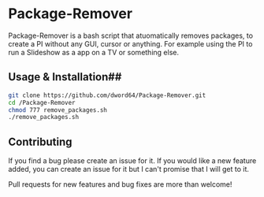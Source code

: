 # Package-Remover #

Package-Remover is a bash script that atuomatically removes packages, to create a PI without any GUI, cursor or anything. For example using the PI to run a Slideshow as a
app on a TV or something else.

## Usage & Installation##

```bash
git clone https://github.com/dword64/Package-Remover.git
cd /Package-Remover
chmod 777 remove_packages.sh
./remove_packages.sh
```
## Contributing ##

If you find a bug please create an issue for it. If you would like a new feature added, you can create an issue for it but I can't promise that I will get to it.

Pull requests for new features and bug fixes are more than welcome!
